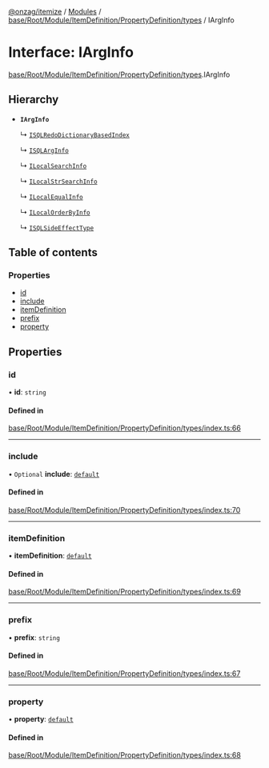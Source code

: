 [@onzag/itemize](../README.md) / [Modules](../modules.md) / [base/Root/Module/ItemDefinition/PropertyDefinition/types](../modules/base_Root_Module_ItemDefinition_PropertyDefinition_types.md) / IArgInfo

# Interface: IArgInfo

[base/Root/Module/ItemDefinition/PropertyDefinition/types](../modules/base_Root_Module_ItemDefinition_PropertyDefinition_types.md).IArgInfo

## Hierarchy

- **`IArgInfo`**

  ↳ [`ISQLRedoDictionaryBasedIndex`](base_Root_Module_ItemDefinition_PropertyDefinition_types.ISQLRedoDictionaryBasedIndex.md)

  ↳ [`ISQLArgInfo`](base_Root_Module_ItemDefinition_PropertyDefinition_types.ISQLArgInfo.md)

  ↳ [`ILocalSearchInfo`](base_Root_Module_ItemDefinition_PropertyDefinition_types.ILocalSearchInfo.md)

  ↳ [`ILocalStrSearchInfo`](base_Root_Module_ItemDefinition_PropertyDefinition_types.ILocalStrSearchInfo.md)

  ↳ [`ILocalEqualInfo`](base_Root_Module_ItemDefinition_PropertyDefinition_types.ILocalEqualInfo.md)

  ↳ [`ILocalOrderByInfo`](base_Root_Module_ItemDefinition_PropertyDefinition_types.ILocalOrderByInfo.md)

  ↳ [`ISQLSideEffectType`](base_Root_Module_ItemDefinition_PropertyDefinition_types.ISQLSideEffectType.md)

## Table of contents

### Properties

- [id](base_Root_Module_ItemDefinition_PropertyDefinition_types.IArgInfo.md#id)
- [include](base_Root_Module_ItemDefinition_PropertyDefinition_types.IArgInfo.md#include)
- [itemDefinition](base_Root_Module_ItemDefinition_PropertyDefinition_types.IArgInfo.md#itemdefinition)
- [prefix](base_Root_Module_ItemDefinition_PropertyDefinition_types.IArgInfo.md#prefix)
- [property](base_Root_Module_ItemDefinition_PropertyDefinition_types.IArgInfo.md#property)

## Properties

### id

• **id**: `string`

#### Defined in

[base/Root/Module/ItemDefinition/PropertyDefinition/types/index.ts:66](https://github.com/onzag/itemize/blob/59702dd5/base/Root/Module/ItemDefinition/PropertyDefinition/types/index.ts#L66)

___

### include

• `Optional` **include**: [`default`](../classes/base_Root_Module_ItemDefinition_Include.default.md)

#### Defined in

[base/Root/Module/ItemDefinition/PropertyDefinition/types/index.ts:70](https://github.com/onzag/itemize/blob/59702dd5/base/Root/Module/ItemDefinition/PropertyDefinition/types/index.ts#L70)

___

### itemDefinition

• **itemDefinition**: [`default`](../classes/base_Root_Module_ItemDefinition.default.md)

#### Defined in

[base/Root/Module/ItemDefinition/PropertyDefinition/types/index.ts:69](https://github.com/onzag/itemize/blob/59702dd5/base/Root/Module/ItemDefinition/PropertyDefinition/types/index.ts#L69)

___

### prefix

• **prefix**: `string`

#### Defined in

[base/Root/Module/ItemDefinition/PropertyDefinition/types/index.ts:67](https://github.com/onzag/itemize/blob/59702dd5/base/Root/Module/ItemDefinition/PropertyDefinition/types/index.ts#L67)

___

### property

• **property**: [`default`](../classes/base_Root_Module_ItemDefinition_PropertyDefinition.default.md)

#### Defined in

[base/Root/Module/ItemDefinition/PropertyDefinition/types/index.ts:68](https://github.com/onzag/itemize/blob/59702dd5/base/Root/Module/ItemDefinition/PropertyDefinition/types/index.ts#L68)
